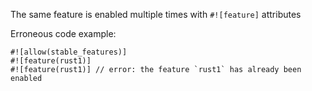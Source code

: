 The same feature is enabled multiple times with `#![feature]` attributes

Erroneous code example:

```compile_fail,E0636
#![allow(stable_features)]
#![feature(rust1)]
#![feature(rust1)] // error: the feature `rust1` has already been enabled
```
